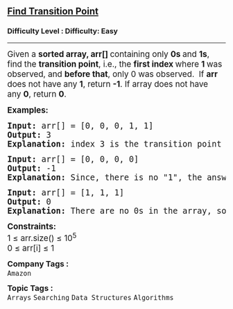 <h2><a href="https://www.geeksforgeeks.org/problems/find-transition-point-1587115620/1?page=1&category=Arrays&difficulty=Easy&sortBy=submissions">Find Transition Point</a></h2><h3>Difficulty Level : Difficulty: Easy</h3><hr><div class="problems_problem_content__Xm_eO"><p><span style="font-size: 14pt;">Given a <strong>sorted array, arr[] </strong>containing only <strong>0s </strong>and <strong>1s</strong>, find the <strong>transition point</strong>, i.e., the <strong>first index </strong>where <strong>1 </strong>was observed, and <strong>before that</strong>, only 0 was observed.&nbsp;<span style="font-family: -apple-system, BlinkMacSystemFont, 'Segoe UI', Roboto, Oxygen, Ubuntu, Cantarell, 'Open Sans', 'Helvetica Neue', sans-serif;"> If <strong>arr</strong> does not have any </span><strong style="font-family: -apple-system, BlinkMacSystemFont, 'Segoe UI', Roboto, Oxygen, Ubuntu, Cantarell, 'Open Sans', 'Helvetica Neue', sans-serif;">1</strong><span style="font-family: -apple-system, BlinkMacSystemFont, 'Segoe UI', Roboto, Oxygen, Ubuntu, Cantarell, 'Open Sans', 'Helvetica Neue', sans-serif;">, return&nbsp;</span><strong style="font-family: -apple-system, BlinkMacSystemFont, 'Segoe UI', Roboto, Oxygen, Ubuntu, Cantarell, 'Open Sans', 'Helvetica Neue', sans-serif;">-1</strong><span style="font-family: -apple-system, BlinkMacSystemFont, 'Segoe UI', Roboto, Oxygen, Ubuntu, Cantarell, 'Open Sans', 'Helvetica Neue', sans-serif;">. If array does not have any&nbsp;</span><strong style="font-family: -apple-system, BlinkMacSystemFont, 'Segoe UI', Roboto, Oxygen, Ubuntu, Cantarell, 'Open Sans', 'Helvetica Neue', sans-serif;">0</strong><span style="font-family: -apple-system, BlinkMacSystemFont, 'Segoe UI', Roboto, Oxygen, Ubuntu, Cantarell, 'Open Sans', 'Helvetica Neue', sans-serif;">, return&nbsp;</span><strong style="font-family: -apple-system, BlinkMacSystemFont, 'Segoe UI', Roboto, Oxygen, Ubuntu, Cantarell, 'Open Sans', 'Helvetica Neue', sans-serif;">0</strong><span style="font-family: -apple-system, BlinkMacSystemFont, 'Segoe UI', Roboto, Oxygen, Ubuntu, Cantarell, 'Open Sans', 'Helvetica Neue', sans-serif;">.</span></span></p>
<p><span style="font-size: 14pt;"><strong>Examples:</strong></span></p>
<pre><span style="font-size: 14pt;"><strong>Input: </strong>arr[] = [0, 0, 0, 1, 1]
<strong>Output:</strong> 3
<strong>Explanation:</strong> index 3 is the transition point where 1 begins.</span></pre>
<pre><span style="font-size: 14pt;"><strong>Input: </strong>arr[] = [0, 0, 0, 0]
<strong>Output:</strong> -1
<strong>Explanation:</strong> Since, there is no "1", the answer is -1.<br></span></pre>
<pre><span style="font-size: 14pt;"><strong>Input: </strong>arr[] = [1, 1, 1]
<strong>Output:</strong> 0
<strong>Explanation:</strong> There are no 0s in the array, so the transition point is 0, indicating that the first index (which contains 1) is also the first position of the array.</span></pre>
<p><span style="font-size: 14pt;"><strong>Constraints:</strong><br>1 ≤ arr.size() ≤ 10<sup>5</sup><br>0 ≤ arr[i] ≤ 1</span></p></div><p><span style=font-size:18px><strong>Company Tags : </strong><br><code>Amazon</code>&nbsp;<br><p><span style=font-size:18px><strong>Topic Tags : </strong><br><code>Arrays</code>&nbsp;<code>Searching</code>&nbsp;<code>Data Structures</code>&nbsp;<code>Algorithms</code>&nbsp;